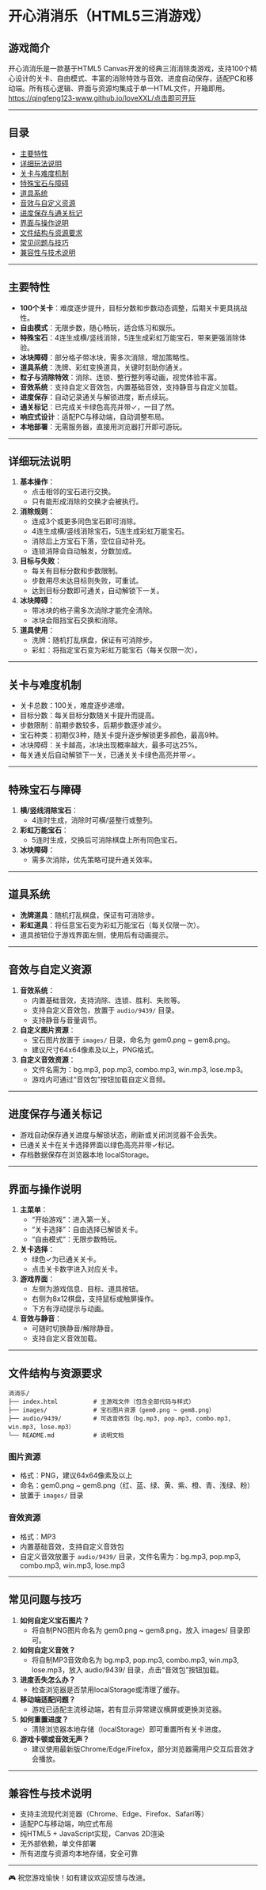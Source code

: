 # 开心消消乐（HTML5三消游戏）

## 游戏简介
开心消消乐是一款基于HTML5 Canvas开发的经典三消消除类游戏，支持100个精心设计的关卡、自由模式、丰富的消除特效与音效、进度自动保存，适配PC和移动端。所有核心逻辑、界面与资源均集成于单一HTML文件，开箱即用。
https://qingfeng123-www.github.io/loveXXL/点击即可开玩

---

## 目录
- [主要特性](#主要特性)
- [详细玩法说明](#详细玩法说明)
- [关卡与难度机制](#关卡与难度机制)
- [特殊宝石与障碍](#特殊宝石与障碍)
- [道具系统](#道具系统)
- [音效与自定义资源](#音效与自定义资源)
- [进度保存与通关标记](#进度保存与通关标记)
- [界面与操作说明](#界面与操作说明)
- [文件结构与资源要求](#文件结构与资源要求)
- [常见问题与技巧](#常见问题与技巧)
- [兼容性与技术说明](#兼容性与技术说明)

---

## 主要特性
- **100个关卡**：难度逐步提升，目标分数和步数动态调整，后期关卡更具挑战性。
- **自由模式**：无限步数，随心畅玩，适合练习和娱乐。
- **特殊宝石**：4连生成横/竖线消除，5连生成彩虹万能宝石，带来更强消除体验。
- **冰块障碍**：部分格子带冰块，需多次消除，增加策略性。
- **道具系统**：洗牌、彩虹变换道具，关键时刻助你通关。
- **粒子与消除特效**：消除、连锁、整行整列等动画，视觉体验丰富。
- **音效系统**：支持自定义音效包，内置基础音效，支持静音与自定义加载。
- **进度保存**：自动记录通关与解锁进度，断点续玩。
- **通关标记**：已完成关卡绿色高亮并带✓，一目了然。
- **响应式设计**：适配PC与移动端，自动调整布局。
- **本地部署**：无需服务器，直接用浏览器打开即可游玩。

---

## 详细玩法说明
1. **基本操作**：
   - 点击相邻的宝石进行交换。
   - 只有能形成消除的交换才会被执行。
2. **消除规则**：
   - 连成3个或更多同色宝石即可消除。
   - 4连生成横/竖线消除宝石，5连生成彩虹万能宝石。
   - 消除后上方宝石下落，空位自动补充。
   - 连锁消除会自动触发，分数加成。
3. **目标与失败**：
   - 每关有目标分数和步数限制。
   - 步数用尽未达目标则失败，可重试。
   - 达到目标分数即可通关，自动解锁下一关。
4. **冰块障碍**：
   - 带冰块的格子需多次消除才能完全清除。
   - 冰块会阻挡宝石交换和消除。
5. **道具使用**：
   - 洗牌：随机打乱棋盘，保证有可消除步。
   - 彩虹：将指定宝石变为彩虹万能宝石（每关仅限一次）。

---

## 关卡与难度机制
- 关卡总数：100关，难度逐步递增。
- 目标分数：每关目标分数随关卡提升而提高。
- 步数限制：前期步数较多，后期步数逐步减少。
- 宝石种类：初期仅3种，随关卡提升逐步解锁更多颜色，最高9种。
- 冰块障碍：关卡越高，冰块出现概率越大，最多可达25%。
- 每关通关后自动解锁下一关，已通关关卡绿色高亮并带✓。

---

## 特殊宝石与障碍
1. **横/竖线消除宝石**：
   - 4连时生成，消除时可横/竖整行或整列。
2. **彩虹万能宝石**：
   - 5连时生成，交换后可消除棋盘上所有同色宝石。
3. **冰块障碍**：
   - 需多次消除，优先策略可提升通关效率。

---

## 道具系统
- **洗牌道具**：随机打乱棋盘，保证有可消除步。
- **彩虹道具**：将任意宝石变为彩虹万能宝石（每关仅限一次）。
- 道具按钮位于游戏界面左侧，使用后有动画提示。

---

## 音效与自定义资源
1. **音效系统**：
   - 内置基础音效，支持消除、连锁、胜利、失败等。
   - 支持自定义音效包，放置于 `audio/9439/` 目录。
   - 支持静音与音量调节。
2. **自定义图片资源**：
   - 宝石图片放置于 `images/` 目录，命名为 gem0.png ~ gem8.png。
   - 建议尺寸64x64像素及以上，PNG格式。
3. **自定义音效资源**：
   - 文件名需为：bg.mp3, pop.mp3, combo.mp3, win.mp3, lose.mp3。
   - 游戏内可通过“音效包”按钮加载自定义音频。

---

## 进度保存与通关标记
- 游戏自动保存通关进度与解锁状态，刷新或关闭浏览器不会丢失。
- 已通关关卡在关卡选择界面以绿色高亮并带✓标记。
- 存档数据保存在浏览器本地 localStorage。

---

## 界面与操作说明
1. **主菜单**：
   - “开始游戏”：进入第一关。
   - “关卡选择”：自由选择已解锁关卡。
   - “自由模式”：无限步数畅玩。
2. **关卡选择**：
   - 绿色✓为已通关关卡。
   - 点击关卡数字进入对应关卡。
3. **游戏界面**：
   - 左侧为游戏信息、目标、道具按钮。
   - 右侧为8x12棋盘，支持鼠标或触屏操作。
   - 下方有浮动提示与动画。
4. **音效与静音**：
   - 可随时切换静音/解除静音。
   - 支持自定义音效加载。

---

## 文件结构与资源要求
```
消消乐/
├── index.html          # 主游戏文件（包含全部代码与样式）
├── images/             # 宝石图片资源（gem0.png ~ gem8.png）
├── audio/9439/         # 可选音效包（bg.mp3, pop.mp3, combo.mp3, win.mp3, lose.mp3）
└── README.md           # 说明文档
```
### 图片资源
- 格式：PNG，建议64x64像素及以上
- 命名：gem0.png ~ gem8.png（红、蓝、绿、黄、紫、橙、青、浅绿、粉）
- 放置于 `images/` 目录
### 音效资源
- 格式：MP3
- 内置基础音效，支持自定义音效包
- 自定义音效放置于 `audio/9439/` 目录，文件名需为：bg.mp3, pop.mp3, combo.mp3, win.mp3, lose.mp3

---

## 常见问题与技巧
1. **如何自定义宝石图片？**
   - 将自制PNG图片命名为 gem0.png ~ gem8.png，放入 images/ 目录即可。
2. **如何自定义音效？**
   - 将自制MP3音效命名为 bg.mp3, pop.mp3, combo.mp3, win.mp3, lose.mp3，放入 audio/9439/ 目录，点击“音效包”按钮加载。
3. **进度丢失怎么办？**
   - 检查浏览器是否禁用localStorage或清理了缓存。
4. **移动端适配问题？**
   - 游戏已适配主流移动端，若有显示异常建议横屏或更换浏览器。
5. **如何重置进度？**
   - 清除浏览器本地存储（localStorage）即可重置所有关卡进度。
6. **游戏卡顿或音效无声？**
   - 建议使用最新版Chrome/Edge/Firefox，部分浏览器需用户交互后音效才会播放。

---

## 兼容性与技术说明
- 支持主流现代浏览器（Chrome、Edge、Firefox、Safari等）
- 适配PC与移动端，响应式布局
- 纯HTML5 + JavaScript实现，Canvas 2D渲染
- 无外部依赖，单文件部署
- 所有进度与资源均本地存储，安全可靠

---

🎮 祝您游戏愉快！如有建议欢迎反馈与改进。

